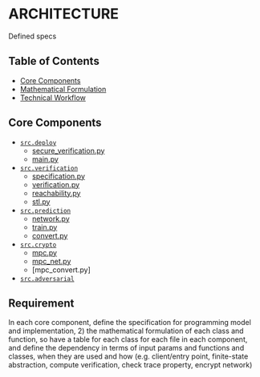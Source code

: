# ARCHITECTURE
Defined specs

## Table of Contents
- [Core Components](#core-components)
- [Mathematical Formulation](#mathematical-formulation)
- [Technical Workflow](#)

## Core Components
- [`src.deploy`](#src-deploy)
    - [secure_verification.py](#)
    - [main.py](#)
- [`src.verification`](#src-verification)
    - [specification.py](#)
    - [verification.py](#)
    - [reachability.py](#)
    - [stl.py](#)
- [`src.prediction`](#src-prediction)
    - [network.py](#)
    - [train.py](#)
    - [convert.py](#)
- [`src.crypto`](#src-crypto)
    - [mpc.py](#)
    - [mpc_net.py](#)
    - [mpc_convert.py]
- [`src.adversarial`](#src-adversarial)

## Requirement
In each core component, define the specification for programming model and implementation, 2) the mathematical formulation of each class and function, so have a table for each class for each file in each component, and define the dependency in terms of input params and functions and classes, when they are used and how (e.g. client/entry point, finite-state abstraction, compute verification, check trace property, encrypt network)




